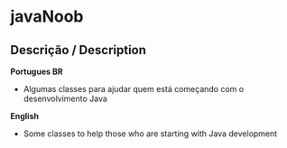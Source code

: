 # javaNoob

## Descrição / Description

**Portugues BR**
- Algumas classes para ajudar quem está começando com o desenvolvimento Java

**English**
- Some classes to help those who are starting with Java development

